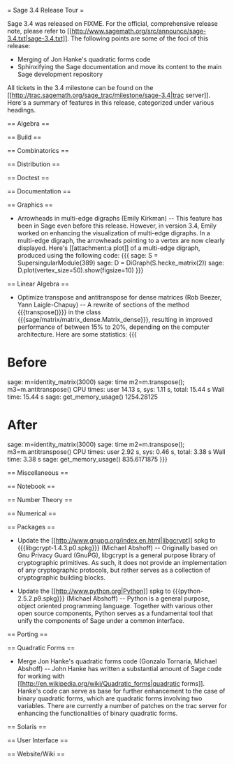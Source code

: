 = Sage 3.4 Release Tour =

Sage 3.4 was released on FIXME. For the official, comprehensive release note, please refer to [[http://www.sagemath.org/src/announce/sage-3.4.txt|sage-3.4.txt]]. The following points are some of the foci of this release:

 * Merging of Jon Hanke's quadratic forms code
 * Sphinxifying the Sage documentation and move its content to the main Sage development repository

All tickets in the 3.4 milestone can be found on the [[http://trac.sagemath.org/sage_trac/milestone/sage-3.4|trac server]]. Here's a summary of features in this release, categorized under various headings.

== Algebra ==

== Build ==

== Combinatorics ==

== Distribution ==

== Doctest ==

== Documentation ==


== Graphics ==


 * Arrowheads in multi-edge digraphs (Emily Kirkman) -- This feature has been in Sage even before this release. However, in version 3.4, Emily worked on enhancing the visualization of multi-edge digraphs. In a multi-edge digraph, the arrowheads pointing to a vertex are now clearly displayed. Here's [[attachment:a plot]] of a multi-edge digraph, produced using the following code:
 {{{
sage: S = SupersingularModule(389)
sage: D = DiGraph(S.hecke_matrix(2))
sage: D.plot(vertex_size=50).show(figsize=10)
 }}}


== Linear Algebra ==


 * Optimize transpose and antitranspose for dense matrices (Rob Beezer, Yann Laigle-Chapuy) -- A rewrite of sections of the method {{{transpose()}}} in the class {{{sage/matrix/matrix_dense.Matrix_dense}}}, resulting in improved performance of between 15% to 20%, depending on the computer architecture. Here are some statistics:
 {{{
# Before

sage: m=identity_matrix(3000)
sage: time m2=m.transpose(); m3=m.antitranspose()
CPU times: user 14.13 s, sys: 1.11 s, total: 15.44 s
Wall time: 15.44 s
sage: get_memory_usage()
1254.28125

# After

sage: m=identity_matrix(3000)
sage: time m2=m.transpose(); m3=m.antitranspose()
CPU times: user 2.92 s, sys: 0.46 s, total: 3.38 s
Wall time: 3.38 s
sage: get_memory_usage()
835.6171875
 }}}


== Miscellaneous ==

== Notebook ==

== Number Theory ==

== Numerical ==


== Packages ==


 * Update the [[http://www.gnupg.org/index.en.html|libgcrypt]] spkg to {{{libgcrypt-1.4.3.p0.spkg}}} (Michael Abshoff) -- Originally based on Gnu Privacy Guard (GnuPG), libgcrypt is a general purpose library of cryptographic primitives. As such, it does not provide an implementation of any cryptographic protocols, but rather serves as a collection of cryptographic building blocks.


 * Update the [[http://www.python.org|Python]] spkg to {{{python-2.5.2.p9.spkg}}} (Michael Abshoff) -- Python is a general purpose, object oriented programming language. Together with various other open source components, Python serves as a fundamental tool that unify the components of Sage under a common interface.


== Porting ==


== Quadratic Forms ==


 * Merge Jon Hanke's quadratic forms code (Gonzalo Tornaria, Michael Abshoff) -- John Hanke has written a substantial amount of Sage code for working with [[http://en.wikipedia.org/wiki/Quadratic_forms|quadratic forms]]. Hanke's code can serve as base for further enhancement to the case of binary quadratic forms, which are quadratic forms involving two variables. There are currently a number of patches on the trac server for enhancing the functionalities of binary quadratic forms.



== Solaris ==

== User Interface ==

== Website/Wiki ==
